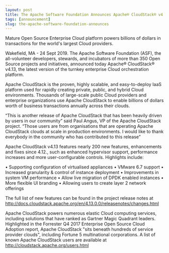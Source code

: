 ```yaml
---
layout: post
title: The Apache Software Foundation Announces Apache® CloudStack® v4.13
tags: [announcement]
slug: the-apache-software-foundation-announces
---
```

Mature Open Source Enterprise Cloud platform powers billions of dollars in transactions for the world's largest Cloud providers.

Wakefield, MA - 24 Sept 2019.  The Apache Software Foundation (ASF), the all-volunteer developers, stewards, and incubators of more than 350 Open Source projects and initiatives, announced today Apache® CloudStack® v4.13, the latest version of the turnkey enterprise Cloud orchestration platform.

<!-- truncate -->

Apache CloudStack is the proven, highly scalable, and easy-to-deploy IaaS platform used for rapidly creating private, public, and hybrid Cloud environments. Thousands of large-scale public Cloud providers and enterprise organizations use Apache CloudStack to enable billions of dollars worth of business transactions annually across their clouds.

“This is another release of Apache CloudStack that has been heavily driven by users in our community” said Paul Angus, VP  of the  Apache CloudStack project. “Those users are from organisations that are operating Apache CloudStack clouds at scale in production environments. I would like to thank everybody in the community who has contributed to this release”

Apache CloudStack v4.13 features nearly 200 new features, enhancements and fixes since 4.12., such as enhanced hypervisor support, performance increases and more user-configurable controls.  Highlights include:

•	Supporting configuration of virtualised appliances
•	VMware 6.7 support
•	Increased granularity & control of instance  deployment
•	Improvements in system VM performance 
•	Allow live migration of DPDK enabled instances
•	More flexible UI branding 
•	Allowing users to create layer 2 network offerings

The full list of new features can be found in the project release notes at http://docs.cloudstack.apache.org/en/4.13.0.0/releasenotes/changes.html

Apache CloudStack powers numerous elastic Cloud computing services, including solutions that have ranked as Gartner Magic Quadrant leaders. Highlighted in the Forrester Q4 2017 Enterprise Open Source Cloud Adoption report, Apache CloudStack "sits beneath hundreds of service provider clouds", including Fortune 5 multinational corporations. A list of known Apache CloudStack users are available at http://cloudstack.apache.org/users.html
